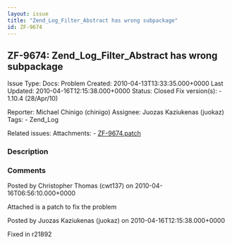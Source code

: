 ```yaml
---
layout: issue
title: "Zend_Log_Filter_Abstract has wrong subpackage"
id: ZF-9674
---
```


ZF-9674: Zend\_Log\_Filter\_Abstract has wrong subpackage
---------------------------------------------------------

 Issue Type: Docs: Problem Created: 2010-04-13T13:33:35.000+0000 Last Updated: 2010-04-16T12:15:38.000+0000 Status: Closed Fix version(s): - 1.10.4 (28/Apr/10)
 
 Reporter:  Michael Chinigo (chinigo)  Assignee:  Juozas Kaziukenas (juokaz)  Tags: - Zend\_Log
 
 Related issues: 
 Attachments: - [ZF-9674.patch](/issues/secure/attachment/13005/ZF-9674.patch)
 
### Description

 

 

### Comments

Posted by Christopher Thomas (cwt137) on 2010-04-16T06:56:10.000+0000

Attached is a patch to fix the problem

 

 

Posted by Juozas Kaziukenas (juokaz) on 2010-04-16T12:15:38.000+0000

Fixed in r21892

 

 